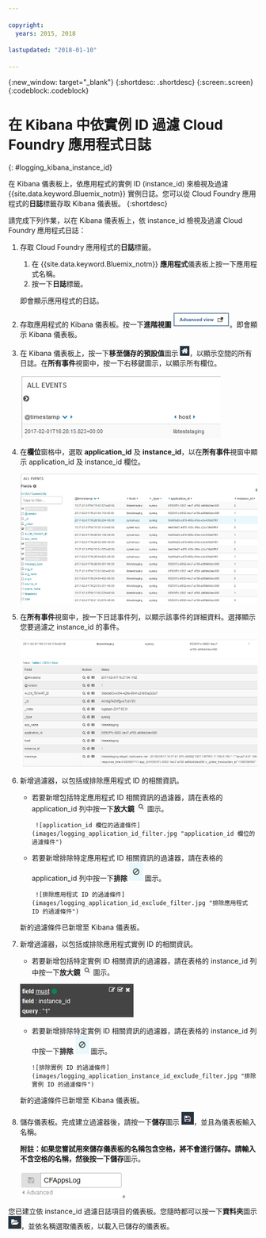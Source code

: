 ```yaml
---

copyright:
  years: 2015, 2018

lastupdated: "2018-01-10"

---
```

{:new_window: target="_blank"}
{:shortdesc: .shortdesc}
{:screen:.screen}
{:codeblock:.codeblock}


# 在 Kibana 中依實例 ID 過濾 Cloud Foundry 應用程式日誌
{: #logging_kibana_instance_id}

在 Kibana 儀表板上，依應用程式的實例 ID (instance_id) 來檢視及過濾 {{site.data.keyword.Bluemix_notm}} 實例日誌。您可以從 Cloud Foundry 應用程式的**日誌**標籤存取 Kibana 儀表板。
{:shortdesc}

請完成下列作業，以在 Kibana 儀表板上，依 instance_id 檢視及過濾 Cloud Foundry 應用程式日誌：

1. 存取 Cloud Foundry 應用程式的**日誌**標籤。 

    1. 在 {{site.data.keyword.Bluemix_notm}} **應用程式**儀表板上按一下應用程式名稱。
    2. 按一下**日誌**標籤。 
    
    即會顯示應用程式的日誌。

2. 存取應用程式的 Kibana 儀表板。按一下**進階視圖** ![「進階視圖」鏈結](images/logging_advanced_view.jpg "「進階視圖」鏈結")。即會顯示 Kibana 儀表板。

3. 在 Kibana 儀表板上，按一下**移至儲存的預設值**圖示 ![「移至儲存的預設值」圖示](images/logging_default_dash.jpg "「移至儲存的預設值」圖示")，以顯示空間的所有日誌。在**所有事件**視窗中，按一下右移鍵圖示，以顯示所有欄位。 

    ![「所有事件」視窗，其中含有右移鍵圖示](images/logging_all_events_no_fields.jpg "「所有事件」視窗，其中含有右移鍵圖示")

4. 在**欄位**窗格中，選取 **application_id** 及 **instance_id**，以在**所有事件**視窗中顯示 application_id 及 instance_id 欄位。

    ![「所有事件」視窗，其中已選取 application_id 及 instance_id 欄位](images/logging_all_events_app_instance_select.jpg "「所有事件」視窗，其中已選取 application_id 及 instance_id 欄位")

5. 在**所有事件**視窗中，按一下日誌事件列，以顯示該事件的詳細資料。選擇顯示您要過濾之 instance_id 的事件。

    ![「所有事件」視窗，其中顯示所選取日誌事件的詳細資料](images/logging_selected_log_event.jpg "「所有事件」視窗，其中顯示所選取日誌事件的詳細資料")

6. 新增過濾器，以包括或排除應用程式 ID 的相關資訊。 

    * 若要新增包括特定應用程式 ID 相關資訊的過濾器，請在表格的 application_id 列中按一下**放大鏡** ![「放大鏡」圖示](images/logging_magnifying_glass.jpg) 圖示。 
    
           ![application_id 欄位的過濾條件](images/logging_application_id_filter.jpg "application_id 欄位的過濾條件")
    
    * 若要新增排除特定應用程式 ID 相關資訊的過濾器，請在表格的 application_id 列中按一下**排除** ![「排除」圖示](images/logging_exclusion_icon.png) 圖示。 
    
           ![排除應用程式 ID 的過濾條件](images/logging_application_id_exclude_filter.jpg "排除應用程式 ID 的過濾條件")
    
    新的過濾條件已新增至 Kibana 儀表板。
 

7. 新增過濾器，以包括或排除應用程式實例 ID 的相關資訊。 

    * 若要新增包括特定實例 ID 相關資訊的過濾器，請在表格的 instance_id 列中按一下**放大鏡** ![「放大鏡」圖示](images/logging_magnifying_glass.jpg "「放大鏡」圖示") 圖示。 

    ![instance_id 欄位的過濾條件](images/logging_instance_id_filter.jpg "instance_id 欄位的過濾條件")

     * 若要新增排除特定實例 ID 相關資訊的過濾器，請在表格的 instance_id 列中按一下**排除** ![「排除」圖示](images/logging_exclusion_icon.png "「排除」圖示") 圖示。 
    
           ![排除實例 ID 的過濾條件](images/logging_application_instance_id_exclude_filter.jpg "排除實例 ID 的過濾條件")
    
    新的過濾條件已新增至 Kibana 儀表板。

9. 儲存儀表板。完成建立過濾器後，請按一下**儲存**圖示 ![「儲存」圖示](images/logging_save.jpg "「儲存」圖示")，並且為儀表板輸入名稱。 

    **附註：**如果您嘗試用來儲存儀表板的名稱包含空格，將不會進行儲存。請輸入不含空格的名稱，然後按一下**儲存**圖示。

    ![儲存儀表板名稱](images/logging_save_dashboard.jpg "儲存儀表板名稱")。

您已建立依 instance_id 過濾日誌項目的儀表板。您隨時都可以按一下**資料夾**圖示 ![「資料夾」圖示](images/logging_folder.jpg "「資料夾」圖示")，並依名稱選取儀表板，以載入已儲存的儀表板。 
